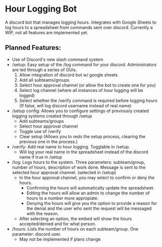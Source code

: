 # Hour Logging Bot 
A discord bot that manages logging hours.
Integrates with Google Sheets to log hours to a spreadsheet from commands sent over discord.
Currently a WIP, not all features are implemented yet.
## Planned Features:
- Use of Discord's new slash command system
- /setup: Easy setup of the /log command for your discord. Administrators are led through a series of GUIs.
    1. Allow integration of discord bot w/ google sheets
    1. Add all subteams/groups
    1. Select hour approval channel (or allow the bot to create one for you)
    1. Select log channel (where all instances of hour logging will be logged)
    1. Select whether the /verify command is required before logging hours (If false, will log discord username instead of real name)
- /setup config: Allows you to configure settings of previously created logging systems created through /setup
  - Add subteams/groups
  - Select hour approval channel
  - Toggle use of /verify
  - Clear setup (Allows you to redo the setup process, clearing the previous one in the process.)
- /verify: Add real name to hour logging. Togglable in /setup.
  - Will log your real name in the spreadsheet instead of the discord name if true in /setup
- /log: Logs hours to the system. Three parameters: subteam/group, number of hours, description of work done. Message is sent to the selected hour approval channel. (selected in /setup)
  - In the hour approval channel, you may select to confirm or deny the hours.
    - Confirming the hours will automatically update the spreadsheet.
    - Editing the hours will allow an admin to change the number of hours to a number more appropiate.
    - Denying the hours will give you the option to provide a reason for the denial and the user who sent the request will be messaged with the reason.
  - After selecting an option, the embed will show the hours accepted/denied and for what person.
- /hours: Lists the number of hours on each subteam/group. One parameter: discord user.
  - May not be implemented if plans change
